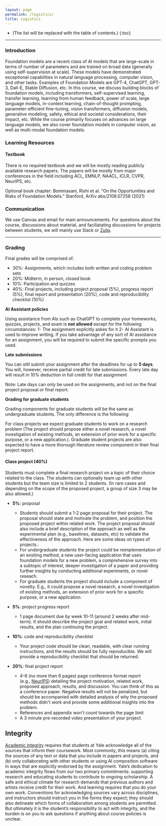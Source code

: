 ```yaml
---
layout: page
permalink: /logistics/
title: Logistics
---
```


* (The list will be replaced with the table of contents.)
{:toc}

***

### Introduction

​​Foundation models are a recent class of AI models that are large-scale in terms of number of parameters and are trained on broad data (generally using self-supervision at scale). These models have demonstrated exceptional capabilities in natural language processing, computer vision, and other tasks. Examples of Foundation Models are GPT-4, ChatGPT, GPT-3, Dall-E, Stable Diffusion, etc. In this course, we discuss building blocks of foundation models, including transformers, self-supervised learning, transfer learning, learning from human feedback, power of scale, large language models, in-context learning, chain-of-thought prompting, parameter-efficient fine-tuning, vision transformers, diffusion models, generative modeling, safety, ethical and societal considerations, their impact, etc. While the course primarily focuses on advances on large language models, we also cover foundation models in computer vision, as well as multi-modal foundation models. 

### Learning Resources

#### Textbook

There is no required textbook and we will be mostly reading publicly available research papers. 
The papers will be mostly from major conferences in the field including ACL, EMNLP, NAACL, ICLR, CVPR, NeurIPS, etc. 

Optional book chapter: Bommasani, Rishi et al. “On the Opportunities and Risks of Foundation Models.” Stanford, ArXiv abs/2108.07258 (2021)


### Communication

We use Canvas and email for main announcements.
For questions about the course, discussions about material, and faciliatating discussions for projects between students, we will mainly use Slack or [Zulip](https://zulip.com).

***

### Grading

Final grades will be comprised of:

- 30%: Assignments, which includes both written and coding problem sets
- 20%: Midterm, in person, closed book
- 10%: Participation and quizzes
- 40%: Final projects, including project proposal (5%), progress report (5%), final report and presentation (20%), code and reproducibility checklist (10%)

**AI Assistant policies**

Using assistance from AIs such as ChatGPT to complete your homeworks, quizzes, projects, and exam is **not allowed** except for the following circumstances:
1- The assignment explicitly askes for it
2- AI Assistant is used to improve writing. If you take advantage of any sort of AI assistance for an assignment, you will be required to submit the specific prompts you used.

**Late submissions**

You can still submit your assignment after the deadlines for up to **5 days**.
You will, however, receive partial credit for late submissions. Every late day will result in 10% deduction in full credit for that assignment

Note: Late days can only be used on the assignments, and not on the final project proposal or final report.

**Grading for graduate students**

Grading components for graduate students will be the same as undergraduate students. The only difference is the following:

For class projects we expect graduate students to work on a research problem (The project should propose either a novel research, a novel investigation of existing methods, an extension of prior work for a specific purpose, or a new application.). Graduate student projects are also expected to have a more thorough literature review component in their final project report. 

#### Class project (**40%**)

Students must complete a final research project on a topic of their choice related to the class. The students can optionally team up with other students but the team size is limited to 2 students. (In rare cases and depending on the scope of the proposed project, a group of size 3 may be also allowed.) 

-   **5%**: proposal
    -   Students should submit a 1-2 page proposal for their project. The proposal should state and motivate the problem, and position the proposed project within related work. The project proposal should also include a brief description of the approach as well as the experimental plan (e.g., baselines, datasets, etc) to validate the effectiveness of the approach. Here are some ideas on types of projects.:
    -   For undergraduate students the project could be reimplementation of an exsiting method,  a new user-facing application that uses foundation models for a new problem, a comprehensive survey into a subtopic of interest, deeper investigation of a paper and providing further insights by conducting additional experiments, or novel reseach. 
    -   For graduate students the project should include a component of novelty. E.g., it could propose a novel research, a novel investigation of existing methods, an extension of prior work for a specific purpose, or a new application.

-   **5%**: project progress report
    -   1 page document due by week 10-11 (around 2 weeks after mid-term). It should describe the project goal and related work, initial results, and the plan continuing the project. 

-   **10%**: code and reproducibility checklist
    -   Your project code should be clean, readable, with clear running instructions, and the results should be fully reproducible. We will provide a reproducibility checklist that should be returned.

-   **20%**: final project report
    -   4-6 (no more than 6 pages) page conference format report (e.g., [NeurIPS](https://www.overleaf.com/latex/templates/neurips-2023/vstgtvjwgdng)) detailing the project motivation, related work, proposed approach, results, and discussion. You can think of this as a conference paper. Negative results will not be penalized, but should be accompanied with detailed analysis of why the proposed methods didn't work and provide some additional insights into the problem. 
    -   References and appendix won't count towards the page limit
    -   A 3 minute pre-recorded video presentation of your project.


## Integrity

[Academic integrity](http://catalog.yale.edu/undergraduate-regulations/regulations/academic-dishonesty/) requires that students at Yale acknowledge all of the sources that inform their coursework. Most commonly, this means (a) citing the sources of any text or data that you include in papers and projects, and (b) only collaborating with other students or using AI composition software in ways that are explicitly endorsed by the assignment. Yale’s dedication to academic integrity flows from our two primary commitments: supporting research and educating students to contribute to ongoing scholarship. A safe and ethical climate for research demands that previous authors and artists receive credit for their work. And learning requires that you do your own work. Conventions for acknowledging sources vary across disciplines, and instructors should instruct you in the forms they expect; they should also delineate which forms of collaboration among students are permitted. But ultimately it is the student’s responsibility to act with integrity, and the burden is on you to ask questions if anything about course policies is unclear.
